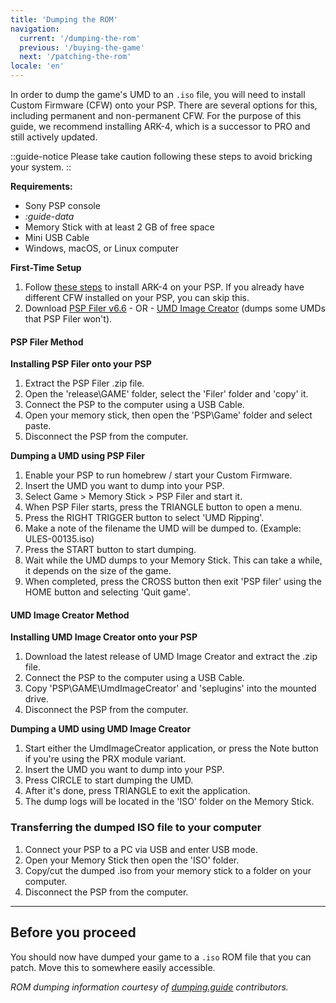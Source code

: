 ```yaml
---
title: 'Dumping the ROM'
navigation:
  current: '/dumping-the-rom'
  previous: '/buying-the-game'
  next: '/patching-the-rom'
locale: 'en'
---
```


In order to dump the game's UMD to an `.iso` file, you will need to install Custom Firmware (CFW) onto your PSP. There are several options for this, including permanent and non-permanent CFW. For the purpose of this guide, we recommend installing ARK-4, which is a successor to PRO and still actively updated.


::guide-notice
Please take caution following these steps to avoid bricking your system.
::

**Requirements:**
* Sony PSP console
* *:guide-data*
* Memory Stick with at least 2 GB of free space
* Mini USB Cable
* Windows, macOS, or Linux computer

**First-Time Setup**
1. Follow [these steps](https://www.pspunk.com/psp-cfw/) to install ARK-4 on your PSP. If you already have different CFW installed on your PSP, you can skip this.
2. Download [PSP Filer v6.6](https://archive.org/download/filer6.6/filer6.6.zip) - OR - [UMD Image Creator](https://github.com/saramibreak/UmdImageCreator/releases/) (dumps some UMDs that PSP Filer won't).

#### PSP Filer Method

**Installing PSP Filer onto your PSP**

1. Extract the PSP Filer .zip file.
2. Open the 'release\GAME' folder, select the 'Filer' folder and 'copy' it.
3. Connect the PSP to the computer using a USB Cable.
4. Open your memory stick, then open the 'PSP\Game' folder and select paste.
5. Disconnect the PSP from the computer.


**Dumping a UMD using PSP Filer**

1. Enable your PSP to run homebrew / start your Custom Firmware.
2. Insert the UMD you want to dump into your PSP.
3. Select Game > Memory Stick > PSP Filer and start it.
4. When PSP Filer starts, press the TRIANGLE button to open a menu.
5. Press the RIGHT TRIGGER button to select 'UMD Ripping'.
6. Make a note of the filename the UMD will be dumped to. (Example: ULES-00135.iso)
7. Press the START button to start dumping.
8. Wait while the UMD dumps to your Memory Stick. This can take a while, it depends on the size of the game.
9. When completed, press the CROSS button then exit 'PSP filer' using the HOME button and selecting 'Quit game'.

#### UMD Image Creator Method

**Installing UMD Image Creator onto your PSP**

1. Download the latest release of UMD Image Creator and extract the .zip file.
2. Connect the PSP to the computer using a USB Cable.
3. Copy 'PSP\GAME\UmdImageCreator' and 'seplugins' into the mounted drive.
4. Disconnect the PSP from the computer.

**Dumping a UMD using UMD Image Creator**

1. Start either the UmdImageCreator application, or press the Note button if you're using the PRX module variant.
2. Insert the UMD you want to dump into your PSP.
3. Press CIRCLE to start dumping the UMD.
4. After it's done, press TRIANGLE to exit the application.
5. The dump logs will be located in the 'ISO' folder on the Memory Stick.


### Transferring the dumped ISO file to your computer

1. Connect your PSP to a PC via USB and enter USB mode.
2. Open your Memory Stick then open the 'ISO' folder.
3. Copy/cut the dumped .iso from your memory stick to a folder on your computer.
4. Disconnect the PSP from the computer.

---

## Before you proceed
You should now have dumped your game to a `.iso` ROM file that you can patch. Move this to somewhere easily accessible.

*ROM dumping information courtesy of [dumping.guide](http://wiki.redump.org/index.php?title=PlayStation_Portable_Dumping_Guide) contributors.*
